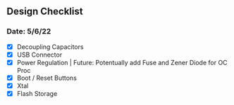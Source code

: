 ## Design Checklist
### Date: 5/6/22
- [X] Decoupling Capacitors 
- [X] USB Connector 
- [X] Power Regulation  |  Future: Potentually add Fuse and Zener Diode for OC Proc
- [X] Boot / Reset Buttons
- [X] Xtal
- [X] Flash Storage
